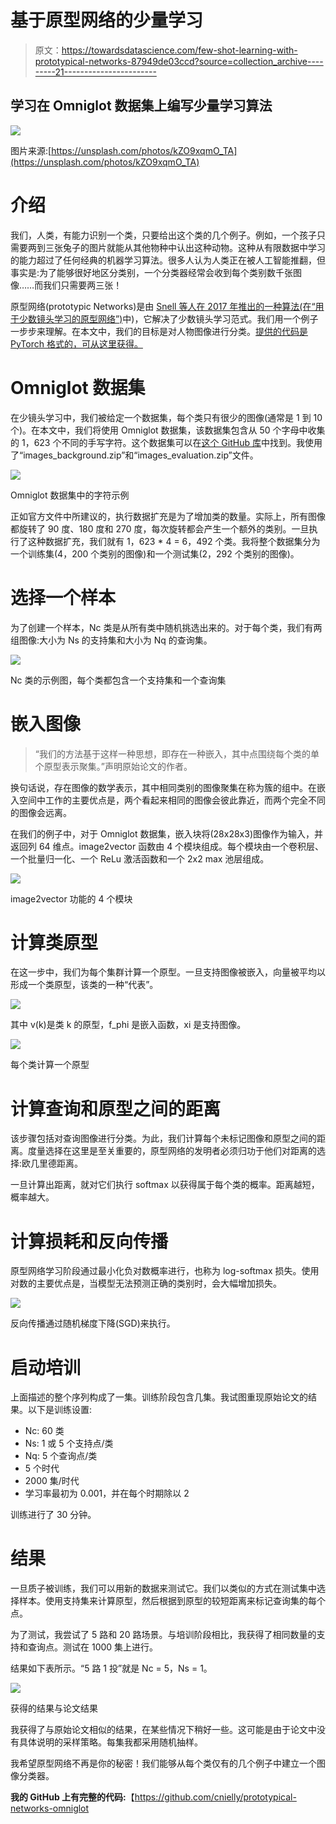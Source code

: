 # 基于原型网络的少量学习

> 原文：<https://towardsdatascience.com/few-shot-learning-with-prototypical-networks-87949de03ccd?source=collection_archive---------21----------------------->

## 学习在 Omniglot 数据集上编写少量学习算法

![](img/6b698e435d45211c3f59e2f0dbe7b290.png)

图片来源:[https://unsplash.com/photos/kZO9xqmO_TA](https://unsplash.com/photos/kZO9xqmO_TA)

# 介绍

我们，人类，有能力识别一个类，只要给出这个类的几个例子。例如，一个孩子只需要两到三张兔子的图片就能从其他物种中认出这种动物。这种从有限数据中学习的能力超过了任何经典的机器学习算法。很多人认为人类正在被人工智能推翻，但事实是:为了能够很好地区分类别，一个分类器经常会收到每个类别数千张图像……而我们只需要两三张！

原型网络(prototypic Networks)是由 [Snell 等人在 2017 年推出的一种算法(在“用于少数镜头学习的原型网络”)](https://arxiv.org/abs/1703.05175)中)，它解决了少数镜头学习范式。我们用一个例子一步步来理解。在本文中，我们的目标是对人物图像进行分类。[提供的代码是 PyTorch 格式的，可从这里获得。](https://github.com/cnielly/prototypical-networks-omniglot)

# Omniglot 数据集

在少镜头学习中，我们被给定一个数据集，每个类只有很少的图像(通常是 1 到 10 个)。在本文中，我们将使用 Omniglot 数据集，该数据集包含从 50 个字母中收集的 1，623 个不同的手写字符。这个数据集可以在[这个 GitHub 库](https://github.com/brendenlake/omniglot/tree/master/python)中找到。我使用了“images_background.zip”和“images_evaluation.zip”文件。

![](img/fac4343744a519cebc85b06972404f46.png)

Omniglot 数据集中的字符示例

正如官方文件中所建议的，执行数据扩充是为了增加类的数量。实际上，所有图像都旋转了 90 度、180 度和 270 度，每次旋转都会产生一个额外的类别。一旦执行了这种数据扩充，我们就有 1，623 * 4 = 6，492 个类。我将整个数据集分为一个训练集(4，200 个类别的图像)和一个测试集(2，292 个类别的图像)。

# 选择一个样本

为了创建一个样本，Nc 类是从所有类中随机挑选出来的。对于每个类，我们有两组图像:大小为 Ns 的支持集和大小为 Nq 的查询集。

![](img/a5f92b4cdc809d9178622a7ba28e0ad4.png)

Nc 类的示例图，每个类都包含一个支持集和一个查询集

# 嵌入图像

> “我们的方法基于这样一种思想，即存在一种嵌入，其中点围绕每个类的单个原型表示聚集。”声明原始论文的作者。

换句话说，存在图像的数学表示，其中相同类别的图像聚集在称为簇的组中。在嵌入空间中工作的主要优点是，两个看起来相同的图像会彼此靠近，而两个完全不同的图像会远离。

在我们的例子中，对于 Omniglot 数据集，嵌入块将(28x28x3)图像作为输入，并返回列 64 维点。image2vector 函数由 4 个模块组成。每个模块由一个卷积层、一个批量归一化、一个 ReLu 激活函数和一个 2x2 max 池层组成。

![](img/21ad5b9219cd8bf43842fa47762244c0.png)

image2vector 功能的 4 个模块

# 计算类原型

在这一步中，我们为每个集群计算一个原型。一旦支持图像被嵌入，向量被平均以形成一个类原型，该类的一种“代表”。

![](img/bf0ccb574c266be2ff9d6b5c51dc08d4.png)

其中 v(k)是类 k 的原型，f_phi 是嵌入函数，xi 是支持图像。

![](img/c48388a3f5fbd9344b27e679f3d51e4c.png)

每个类计算一个原型

# 计算查询和原型之间的距离

该步骤包括对查询图像进行分类。为此，我们计算每个未标记图像和原型之间的距离。度量选择在这里是至关重要的，原型网络的发明者必须归功于他们对距离的选择:欧几里德距离。

一旦计算出距离，就对它们执行 softmax 以获得属于每个类的概率。距离越短，概率越大。

# 计算损耗和反向传播

原型网络学习阶段通过最小化负对数概率进行，也称为 log-softmax 损失。使用对数的主要优点是，当模型无法预测正确的类别时，会大幅增加损失。

![](img/d6698aeac6717c483063aa6bb724fc9e.png)

反向传播通过随机梯度下降(SGD)来执行。

# 启动培训

上面描述的整个序列构成了一集。训练阶段包含几集。我试图重现原始论文的结果。以下是训练设置:

*   Nc: 60 类
*   Ns: 1 或 5 个支持点/类
*   Nq: 5 个查询点/类
*   5 个时代
*   2000 集/时代
*   学习率最初为 0.001，并在每个时期除以 2

训练进行了 30 分钟。

# 结果

一旦质子被训练，我们可以用新的数据来测试它。我们以类似的方式在测试集中选择样本。使用支持集来计算原型，然后根据到原型的较短距离来标记查询集的每个点。

为了测试，我尝试了 5 路和 20 路场景。与培训阶段相比，我获得了相同数量的支持和查询点。测试在 1000 集上进行。

结果如下表所示。“5 路 1 投”就是 Nc = 5，Ns = 1。

![](img/4344dad7d8e4eabe6d8dc3d74f51bb18.png)

获得的结果与论文结果

我获得了与原始论文相似的结果，在某些情况下稍好一些。这可能是由于论文中没有具体说明的采样策略。每集我都采用随机抽样。

我希望原型网络不再是你的秘密！我们能够从每个类仅有的几个例子中建立一个图像分类器。

**我的 GitHub 上有完整的代码:**【https://github.com/cnielly/prototypical-networks-omniglot 